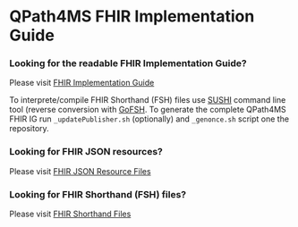 # QPath4MS FHIR Implementation Guide

### Looking for the readable FHIR Implementation Guide?

Please visit [FHIR Implementation Guide](https://helict.github.io/qpath-fhir-resources/output/)

To interprete/compile FHIR Shorthand (FSH) files use [SUSHI](https://github.com/FHIR/sushi) command line tool (reverse conversion
with [GoFSH](https://github.com/FHIR/GoFSH). To generate the complete QPath4MS FHIR IG run `_updatePublisher.sh` (optionally) and
`_genonce.sh` script one the repository.

### Looking for FHIR JSON resources?

Please visit [FHIR JSON Resource Files](https://github.com/helict/qpath-fhir-resources/tree/qpath4ms-ig/fsh-generated/resources)

### Looking for FHIR Shorthand (FSH) files?

Please visit [FHIR Shorthand Files](https://github.com/helict/qpath-fhir-resources/tree/qpath4ms-ig/input/fsh)
